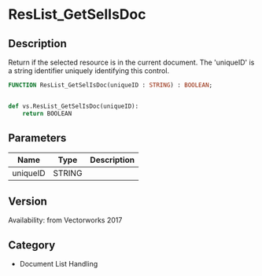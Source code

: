 # ResList_GetSelIsDoc

## Description
Return if the selected resource is in the current document. The 'uniqueID' is a string identifier uniquely identifying this control.

```pascal
FUNCTION ResList_GetSelIsDoc(uniqueID : STRING) : BOOLEAN;
```

```python

def vs.ResList_GetSelIsDoc(uniqueID):
    return BOOLEAN
```

## Parameters
|Name|Type|Description|
|---|---|---|
|uniqueID|STRING||

## Version
Availability: from Vectorworks 2017
## Category
* Document List Handling

